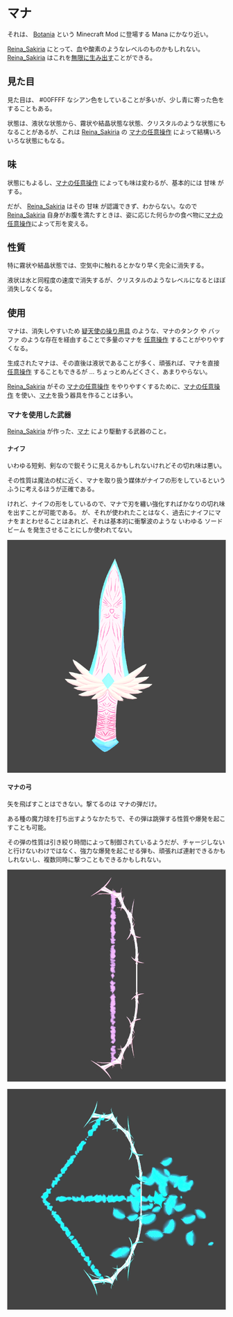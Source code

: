 # マナ

それは、 [Botania](https://botaniamod.net/index.html) という Minecraft Mod に登場する Mana にかなり近い。

[Reina_Sakiria] にとって、血や酸素のようなレベルのものかもしれない。[Reina_Sakiria] はこれを[無限に生み出す](Reina_Sakiria.md#マナの生成)ことができる。

## 見た目

見た目は、 #00FFFF なシアン色をしていることが多いが、少し青に寄った色をすることもある。

状態は、液状な状態から、霧状や結晶状態な状態、クリスタルのような状態にもなることがあるが、これは [Reina_Sakiria] の [マナの任意操作] によって結構いろいろな状態にもなる。

## 味

状態にもよるし、[マナの任意操作] によっても味は変わるが、基本的には 甘味 がする。

だが、 [Reina_Sakiria] はその 甘味 が認識できず、わからない。なので [Reina_Sakiria] 自身がお腹を満たすときは、姿に応じた何らかの食べ物に[マナの任意操作]によって形を変える。

## 性質

特に霧状や結晶状態では、空気中に触れるとかなり早く完全に消失する。

液状は水と同程度の速度で消失するが、クリスタルのようなレベルになるとほぼ消失しなくなる。

## 使用

マナは、消失しやすいため [疑天使の操り用具] のような、マナのタンク や バッファ のような存在を経由することで多量のマナを [任意操作] することがやりやすくなる。

生成されたマナは、その直後は液状であることが多く、頑張れば、マナを直接 [任意操作] することもできるが ... ちょっとめんどくさく、あまりやらない。

[Reina_Sakiria] がその [マナの任意操作] をやりやすくするために、[マナの任意操作] を使い、[マナ]を扱う器具を作ることは多い。

### マナを使用した武器

[Reina_Sakiria] が作った、[マナ] により駆動する武器のこと。

#### ナイフ

いわゆる短剣、剣なので鋭そうに見えるかもしれないけれどその切れ味は悪い。

その性質は魔法の杖に近く、マナを取り扱う媒体がナイフの形をしているというふうに考えるほうが正確である。

けれど、ナイフの形をしているので、マナで刃を纏い強化すればかなりの切れ味を出すことが可能である。
が、それが使われたことはなく、過去にナイフにマナをまとわせることはあれど、それは基本的に衝撃波のような いわゆる ソードビーム を発生させることにしか使われてない。

![Knife](img/Knife.png)

#### マナの弓

矢を飛ばすことはできない。撃てるのは マナの弾だけ。

ある種の魔力球を打ち出すようなかたちで、その弾は跳弾する性質や爆発を起こすことも可能。

その弾の性質は引き絞り時間によって制御されているようだが、チャージしないと行けないわけではなく、強力な爆発を起こせる弾も、頑張れば連射できるかもしれないし、複数同時に撃つこともできるかもしれない。

![ManaBow-N](img/ManaBow-N.png)

![ManaBow-R](img/ManaBow-R.png)

[Reina_Sakiria]: Reina_Sakiria.md
[マナの任意操作]: Reina_Sakiria.md#マナの任意操作
[任意操作]: Reina_Sakiria.md#マナの任意操作
[疑天使の操り用具]: 疑天使の操り用具.md
[マナ]: #マナ
